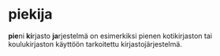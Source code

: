 # piekija
**pie**ni **ki**rjasto **ja**rjestelmä on esimerkiksi pienen kotikirjaston tai koulukirjaston käyttöön tarkoitettu kirjastojärjestelmä.
